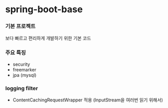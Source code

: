# spring-boot-base 

### 기본 프로젝트
보다 빠르고 편리하게 개발하기 위한 기본 코드

### 주요 특징
- security
- freemarker
- jpa (mysql)


### logging filter 
- ContentCachingRequestWrapper 적용 (InputStream을 여러번 읽기 위해서)




